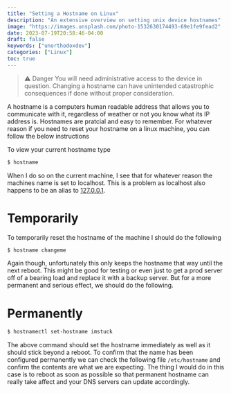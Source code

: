 ```yaml
---
title: "Setting a Hostname on Linux"
description: "An extensive overview on setting unix device hostnames"
image: "https://images.unsplash.com/photo-1532630174493-69e1fe9fead2"
date: 2023-07-19T20:58:46-04:00
draft: false
keywords: ["unorthodoxdev"]
categories: ["Linux"]
toc: true
---
```


> ⚠️ Danger
> You will need administrative access to the device in question. Changing a hostname can have unintended catastrophic consequences if done without proper consideration.

A hostname is a computers human readable address that allows you to communicate with it, regardless of weather or not you know what its IP address is. Hostnames are pratcial and easy to remember. For whatever reason if you need to reset your hostname on a linux machine, you can follow the below instructions

To view your current hostname type 
```bash
$ hostname
```

When I do so on the current machine, I see that for whatever reason the machines name is set to localhost. This is a problem as localhost also happens to be an alias to [127.0.0.1](http://localhost/).

# Temporarily
To temporarily reset the hostname of the machine I should do the following

```bash
$ hostname changeme
```

Again though, unfortunately this only keeps the hostname that way until the next reboot. This might be good for testing or even just to get a prod server off of a bearing load and replace it with a backup server. But for a more permanent and serious effect, we should do the following.

# Permanently

```bash
$ hostnamectl set-hostname imstuck
```

The above command should set the hostname immediately as well as it should stick beyond a reboot. To confirm that the name has been configured permanently we can check the following file `/etc/hostname` and confirm the contents are what we are expecting. The thing I would do in this case is to reboot as soon as possible so that permanent hostname can really take affect and your DNS servers can update accordingly.
